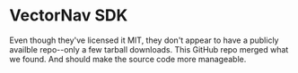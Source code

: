 # VectorNav SDK

Even though they've licensed it MIT, they don't appear to have a publicly availble repo--only a few tarball downloads. This GitHub repo merged what we found. And should make the source code more manageable.
